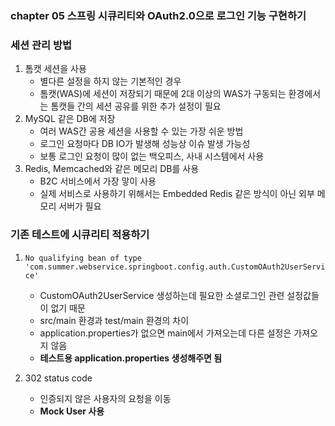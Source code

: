 ### chapter 05 스프링 시큐리티와 OAuth2.0으로 로그인 기능 구현하기  

### 세션 관리 방법 
1. 톰캣 세션을 사용
    - 별다른 설정을 하지 않는 기본적인 경우
    - 톰캣(WAS)에 세션이 저장되기 때문에 2대 이상의 WAS가 구동되는 환경에서는 톰캣들 간의 세션 공유를 위한 추가 설정이 필요 
2. MySQL 같은 DB에 저장
   - 여러 WAS간 공용 세션을 사용할 수 있는 가장 쉬운 방법
   - 로그인 요청마다 DB IO가 발생해 성능상 이슈 발생 가능성
   - 보통 로그인 요청이 많이 없는 백오피스, 사내 시스템에서 사용
3. Redis, Memcached와 같은 메모리 DB를 사용
    - B2C 서비스에서 가장 맣이 사용
    - 실제 서비스로 사용하기 위해서는 Embedded Redis 같은 방식이 아닌 외부 메모리 서버가 필요 

### 기존 테스트에 시큐리티 적용하기
1. `No qualifying bean of type 'com.summer.webservice.springboot.config.auth.CustomOAuth2UserService'`
   - CustomOAuth2UserService 생성하는데 필요한 소셜로그인 관련 설정값들이 없기 때문
   - src/main 환경과 test/main 환경의 차이
   - application.properties가 없으면 main에서 가져오는데 다른 설정은 가져오지 않음
   - **테스트용 application.properties 생성해주면 됨**

2. 302 status code
   - 인증되지 않은 사용자의 요청을 이동
   - **Mock User 사용**